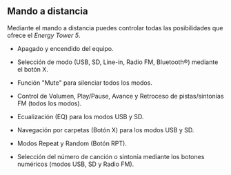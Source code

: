 ## Mando a distancia

Mediante el mando a distancia puedes controlar todas las posibilidades que ofrece el *Energy Tower 5*.

* Apagado y encendido del equipo.

* Selección de modo (USB, SD, Line-in, Radio FM, Bluetooth®) mediante el botón X.

* Función "Mute" para silenciar todos los modos.

* Control de Volumen, Play/Pause, Avance y Retroceso de pistas/sintonías FM (todos los modos).

* Ecualización (EQ) para los modos USB y SD.

* Navegación por carpetas (Botón X) para los modos USB y SD.

* Modos Repeat y Random (Botón RPT).

* Selección del número de canción o sintonía mediante los botones numéricos (modos USB, SD y Radio FM).









